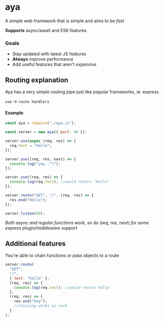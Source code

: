 # aya

A simple web framework that is simple and aims to be _fast_

**Supports**
async/await and ES6 features

### Goals

- Stay updated with latest JS features
- **Always** improve performance
- Add useful features that aren't _expensive_

## Routing explanation

Aya has a very _simple_ routing pipe just like popular frameworks, ie: express

`use` -> `route handlers`

#### Example

```js
const aya = require("./aya.js");

const server = new aya({ port: 80 });

server.use(async (req, res) => {
  req.test = "hello";
});

server.use((req, res, next) => {
  console.log("yay :^)");
});

server.use((req, res) => {
  console.log(req.test); //would return "hello"
});

server.route("GET", "/", (req, res) => {
  res.end("Hello");
});

server.listen(80);
```

_Both async and regular functions work, so do (req, res, next) for some express plugin/middleware support_

## Additional features

You're able to chain functions or pass objects to a route

```js
server.route(
  "GET",
  "/",
  { test: "hello" },
  (req, res) => {
    console.log(req.test); //would return hellp
  },
  (req, res) => {
    res.end("hey");
    //chaining works as such
  }
);
```
